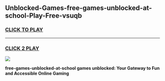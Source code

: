 
## Unblocked-Games-free-games-unblocked-at-school-Play-Free-vsuqb
<h3>
<a href="https://premium76.site?title=free-games-unblocked-at-school&ref=10A">CLICK TO PLAY</a></h3>
<hr>

<h3>
<a href="https://premium76.site?title=free-games-unblocked-at-school&ref=10A">CLICK 2 PLAY</a>
  
</h3>

<a href="https://premium76.site?title=free-games-unblocked-at-school&ref=10A"><img src="https://clearcache.store/games.png"></a>


**free-games-unblocked-at-school games unblocked: Your Gateway to Fun and Accessible Online Gaming**
